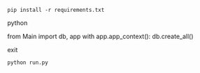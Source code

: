 
`pip install -r requirements.txt`

python

from Main import db, app
    with app.app_context():
         db.create_all()
  
exit


`python run.py`



 
